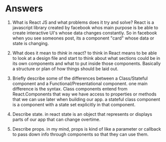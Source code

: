 # Answers

1.  What is React JS and what problems does it try and solve? React is a javascript library created by facebook whos main purpose is be able to create interactive UI's whose data changes constantly. So in facebook when you see someones post, its a component "card" whose data or state is changing. 

1.  What does it mean to _think_ in react? to think in React means to be able to look at a design file and start to think about what sections could be in its own components and what to put inside those components. Basically a structure or plan of how things should be laid out.

1.  Briefly describe some of the differences between a Class/Stateful component and a Functional/Presentational component. one main difference is the syntax. Class components entend from React.Components that way we have access to properties or methods that we can use later when building our app. a stateful class component is a component with a state set explicitly in that component. 

1.  Describe state. in react state is an object that represents or displays parts of our app that can change overtime.

1.  Describe props. in my mind, props is kind of like a parameter or callback to pass down info through components so that they can use them. 
